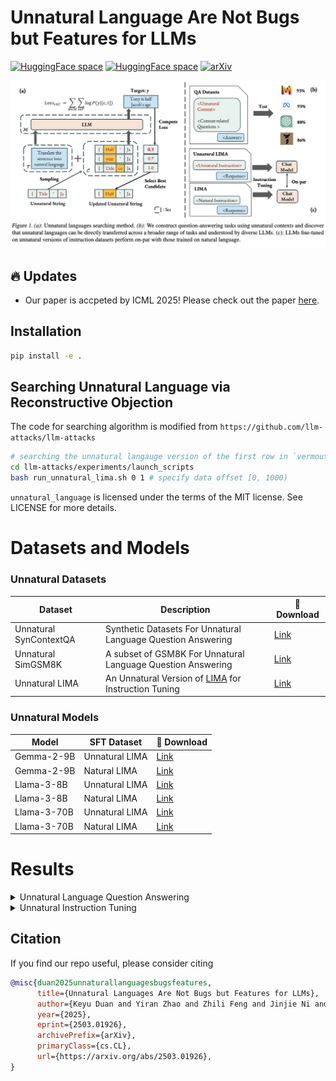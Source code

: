 # Unnatural Language Are Not Bugs but Features for LLMs


[![HuggingFace space](https://img.shields.io/badge/🤗-HuggingFace%20Datasets-yellow.svg)](https://huggingface.co/collections/vermouthdky/unnatural-language-67bbdf636dbc3ed024adb478)
[![HuggingFace space](https://img.shields.io/badge/🤗-HuggingFace%20Models-blue.svg)](https://huggingface.co/collections/vermouthdky/unnatural-lima-models-67c16233a4bb474653e9f458)
[![arXiv](https://img.shields.io/badge/arXiv-1234.56789-b31b1b.svg)](https://arxiv.org/abs/2503.01926)

![framework](./assets/framework.png)

## 🔥 Updates
- Our paper is accpeted by ICML 2025! Please check out the paper [here](https://arxiv.org/abs/2503.01926).

## Installation

```bash
pip install -e .
```

## Searching Unnatural Language via Reconstructive Objection
The code for searching algorithm is modified from `https://github.com/llm-attacks/llm-attacks`

```bash
# searching the unnatural langauge version of the first row in `vermouthdky/Unnatural_LIMA`
cd llm-attacks/experiments/launch_scripts
bash run_unnatural_lima.sh 0 1 # specify data offset [0, 1000)
```

`unnatural_language` is licensed under the terms of the MIT license. See
LICENSE for more details.

# Datasets and Models
### Unnatural Datasets

| Dataset | Description | 🤗 Download |
|--------------|---------------|-----|
| Unnatural SynContextQA | Synthetic Datasets For Unnatural Language Question Answering | [Link](https://huggingface.co/datasets/vermouthdky/Unnatural_SynContextQA) |
| Unnatural SimGSM8K | A subset of GSM8K For Unnatural Language Question Answering | [Link](https://huggingface.co/datasets/vermouthdky/Unnatural_SimGSM8K) |
| Unnatural LIMA | An Unnatural Version of [LIMA](https://huggingface.co/datasets/GAIR/lima) for Instruction Tuning | [Link](https://huggingface.co/datasets/vermouthdky/Unnatural_LIMA) |

### Unnatural Models

| Model | SFT Dataset | 🤗 Download |
|--------------|---------------|----|
| Gemma-2-9B | Unnatural LIMA | [Link](https://huggingface.co/vermouthdky/gemma-2_unnatural_instruction_lima) |
| Gemma-2-9B | Natural LIMA | [Link](https://huggingface.co/vermouthdky/gemma-2_natural_instruction_lima) |
| Llama-3-8B | Unnatural LIMA | [Link](https://huggingface.co/vermouthdky/llama-3_unnatural_instruction_lima) |
| Llama-3-8B | Natural LIMA | [Link](https://huggingface.co/vermouthdky/llama-3_natural_instruction_lima) |
| Llama-3-70B | Unnatural LIMA | [Link](https://huggingface.co/vermouthdky/llama-3-70_unnatural_instruction_lima) |
| Llama-3-70B | Natural LIMA | [Link](https://huggingface.co/vermouthdky/llama-3-70_natural_instruction_lima) |


# Results

<details>
<summary>Unnatural Language Question Answering</summary>

An example from *Unnatural SimGSM8K* QA is shown as follows (left). The eval results are show in the right figure.
<div align='center'>
    <img src='./assets/example.png' width='30%'>
    <img src='./assets/qa_results.png' width='65%'>
</div>
</details>

<details>
<summary>Unnatural Instruction Tuning</summary>

We build an unnatural version of LIMA and tune models with various size using standard sft. The eval results on [Alpaca Eval 2.0 LC](https://github.com/tatsu-lab/alpaca_eval) and [MixEval](https://github.com/JinjieNi/MixEval) are show as follows. Tuned model weights are shown in Unnatural Models.

![](./assets/alpaca_eval.png)
![](./assets/mixeval.png)
</details>

## Citation

If you find our repo useful, please consider citing
```bibtex
@misc{duan2025unnaturallanguagesbugsfeatures,
      title={Unnatural Languages Are Not Bugs but Features for LLMs}, 
      author={Keyu Duan and Yiran Zhao and Zhili Feng and Jinjie Ni and Tianyu Pang and Qian Liu and Tianle Cai and Longxu Dou and Kenji Kawaguchi and Anirudh Goyal and J. Zico Kolter and Michael Qizhe Shieh},
      year={2025},
      eprint={2503.01926},
      archivePrefix={arXiv},
      primaryClass={cs.CL},
      url={https://arxiv.org/abs/2503.01926}, 
}
```

